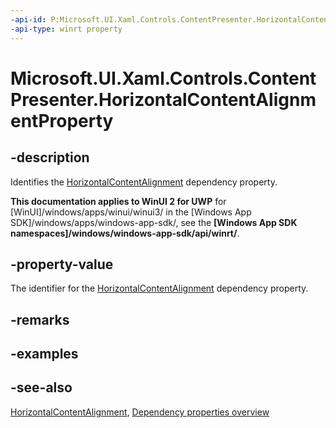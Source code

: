 ```yaml
---
-api-id: P:Microsoft.UI.Xaml.Controls.ContentPresenter.HorizontalContentAlignmentProperty
-api-type: winrt property
---
```


<!-- Property syntax
public Windows.UI.Xaml.DependencyProperty HorizontalContentAlignmentProperty { get; }
-->

# Microsoft.UI.Xaml.Controls.ContentPresenter.HorizontalContentAlignmentProperty

## -description
Identifies the [HorizontalContentAlignment](contentpresenter_horizontalcontentalignment.md) dependency property.

**This documentation applies to WinUI 2 for UWP** for [WinUI]/windows/apps/winui/winui3/ in the [Windows App SDK]/windows/apps/windows-app-sdk/, see the **[Windows App SDK namespaces]/windows/windows-app-sdk/api/winrt/**.

## -property-value
The identifier for the [HorizontalContentAlignment](contentpresenter_horizontalcontentalignment.md) dependency property.

## -remarks

## -examples

## -see-also
[HorizontalContentAlignment](contentpresenter_horizontalcontentalignment.md), [Dependency properties overview](/windows/uwp/xaml-platform/dependency-properties-overview)
